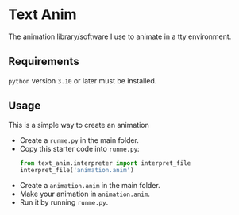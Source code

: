 # Text Anim

The animation library/software I use to animate in a tty environment.

## Requirements

`python` version `3.10` or later must be installed.

## Usage

This is a simple way to create an animation

- Create a `runme.py` in the main folder.
- Copy this starter code into `runme.py`:
	```py
	from text_anim.interpreter import interpret_file
	interpret_file('animation.anim')
	```
- Create a `animation.anim` in the main folder.
- Make your animation in `animation.anim`.
- Run it by running `runme.py`.
